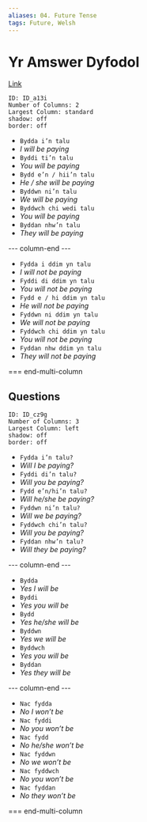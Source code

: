 ```yaml
---
aliases: 04. Future Tense
tags: Future, Welsh
---
```

# Yr Amswer Dyfodol
[Link](http://www.dysgwyr.co.uk/Resources/Tenses#future)


```start-multi-column
ID: ID_a13i
Number of Columns: 2
Largest Column: standard
shadow: off
border: off
```

-   `Bydda i’n talu`
-   _I will be paying_
-   `Byddi ti’n talu`
-   _You will be paying_
-   `Bydd e’n / hii’n talu`
-   _He / she will be paying_
-   `Byddwn ni’n talu`
-   _We will be paying_
-   `Byddwch chi wedi talu`
-   _You will be paying_
-   `Byddan nhw’n talu`
-   _They will be paying_

--- column-end ---

-   `Fydda i ddim yn talu`
-   _I will not be paying_
-   `Fyddi di ddim yn talu`
-   _You will not be paying_
-   `Fydd e / hi ddim yn talu`
-   _He will not be paying_
-   `Fyddwn ni ddim yn talu`
-   _We will not be paying_
-   `Fyddwch chi ddim yn talu`
-   _You will not be paying_
-   `Fyddan nhw ddim yn talu`
-   _They will not be paying_

=== end-multi-column


## Questions


```start-multi-column
ID: ID_cz9g
Number of Columns: 3
Largest Column: left
shadow: off
border: off
```

-   `Fydda i’n talu?`
-   _Will I be paying?_
-   `Fyddi di’n talu?`
-   _Will you be paying?_
-   `Fydd e’n/hi’n talu?`
-   _Will he/she be paying?_
-   `Fyddwn ni’n talu?`
-   _Will we be paying?_
-   `Fyddwch chi’n talu?`
-   _Will you be paying?_
-   `Fyddan nhw’n talu?`
-   _Will they be paying?_

--- column-end ---

-   `Bydda`
-   _Yes I will be_
-   `Byddi`
-   _Yes you will be_
-   `Bydd`
-   _Yes he/she will be_
-   `Byddwn`
-   _Yes we will be_
-   `Byddwch`
-   _Yes you will be_
-   `Byddan`
-   _Yes they will be_

--- column-end ---

-   `Nac fydda`
-   _No I won’t be_
-   `Nac fyddi`
-   _No you won’t be_
-   `Nac fydd`
-   _No he/she won’t be_
-   `Nac fyddwn`
-   _No we won’t be_
-   `Nac fyddwch`
-   _No you won’t be_
-   `Nac fyddan`
-   _No they won’t be_

=== end-multi-column


